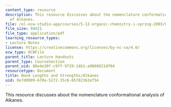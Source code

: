 ```yaml
---
content_type: resource
description: This resource discusses about the nomenclature conformational analysis
  of Alkanes.
file: /ol-ocw-studio-app/courses/5-12-organic-chemistry-i-spring-2003/0e7d0909670a527235c665782362ef54_05.pdf
file_size: 94421
file_type: application/pdf
learning_resource_types:
- Lecture Notes
license: https://creativecommons.org/licenses/by-nc-sa/4.0/
ocw_type: OCWFile
parent_title: Lecture Handouts
parent_type: CourseSection
parent_uid: 88e4e30f-c9ff-9729-14b1-a9069821df04
resourcetype: Document
title: Bond Lengths and Strengths/Alkanes
uid: 0e7d0909-670a-5272-35c6-65782362ef54
---
```

This resource discusses about the nomenclature conformational analysis of Alkanes.